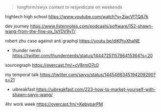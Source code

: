 > longform/swyx content to resyndicate  on weekends

hightech high school https://www.youtube.com/watch?v=2iacVfTQA7k




dev journey https://www.listennotes.com/podcasts/software/152-shawn-wang-from-the-fine-px_1sYDV9yT/


robert zhu case against anti graphql https://youtu.be/djKPtyXhaNE

- thunder nerds https://twitter.com/thundernerds/status/1444725115766415364?s=20


sourcegraph https://overcast.fm/+cV8rmO7c0

my temporal talk https://twitter.com/swyx/status/1445466345194209290?s=21

- uibreakfast https://uibreakfast.com/223-how-to-market-yourself-with-shawn-swyx-wang/


4hr work week https://overcast.fm/+KebvparPM
